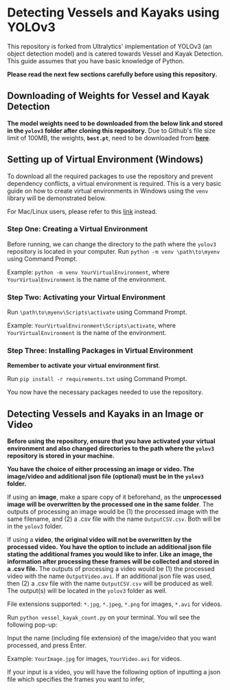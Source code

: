 # Detecting Vessels and Kayaks using YOLOv3

This repository is forked from Ultralytics' implementation of YOLOv3 (an object detection model) and is catered towards Vessel and Kayak Detection. This guide assumes that you have basic knowledge of Python. 

**Please read the next few sections carefully before using this repository.**

## Downloading of Weights for Vessel and Kayak Detection
**The model weights need to be downloaded from the below link and stored in the `yolov3` folder after cloning this repository.**
Due to Github's file size limit of 100MB, the weights, **`best.pt`**, need to be downloaded from **[here](https://drive.google.com/file/d/1hgV7DGNPtnOMsAjWPQ47jEooxIBjC2lg/view?usp=sharing)**.

## Setting up of Virtual Environment (Windows)
To download all the required packages to use the repository and prevent dependency conflicts, a virtual environment is required. 
This is a very basic guide on how to create virtual environments in Windows using the `venv` library will be demonstrated below. 

For Mac/Linux users, please refer to this [link](https://packaging.python.org/guides/installing-using-pip-and-virtual-environments/) instead.

### Step One: Creating a Virtual Environment
Before running, we can change the directory to the path where the `yolov3` repository is located in your computer.
Run `python -m venv \path\to\myenv` using Command Prompt.

Example: `python -m venv YourVirtualEnvironment`, where `YourVirtualEnvironment` is the name of the environment. 

### Step Two: Activating your Virtual Environment 
Run `\path\to\myenv\Scripts\activate` using Command Prompt.

Example: `YourVirtualEnvironment\Scripts\activate`, where `YourVirtualEnvironment` is the name of the environment. 

### Step Three: Installing Packages in Virtual Environment 
**Remember to activate your virtual environment first**.

Run `pip install -r requirements.txt` using Command Prompt.

You now have the necessary packages needed to use the repository. 

## Detecting Vessels and Kayaks in an Image or Video
**Before using the repository, ensure that you have activated your virtual environment and also changed directories to the path where the `yolov3` repository is stored in your machine.**

**You have the choice of either processing an image or video. The image/video and additional json file (optional) must be in the `yolov3` folder.**

If using an **image**, make a spare copy of it beforehand, as the **unprocessed image will be overwritten by the processed one in the same folder**. The outputs of processing an image would be (1) the processed image with the same filename, and (2) a .csv file with the name `OutputCSV.csv`. Both will be in the `yolov3` folder.  

If using a **video**, **the original video will not be overwritten by the processed video.** **You have the option to include an additional json file stating the additional frames you would like to infer. Like an image, the information after processing these frames will be collected and stored in a .csv file.** The outputs of processing a video would be (1) the processed video with the name `OutputVideo.avi`. If an additional json file was used, then (2) a .csv file with the name `OutputCSV.csv` will be produced as well. The output(s) will be located in the `yolov3` folder as well. 

File extensions supported: `*.jpg`, `*.jpeg`, `*.png` for images, `*.avi` for videos.

Run `python vessel_kayak_count.py` on your terminal. You wil see the following pop-up: 

Input the name (including file extension) of the image/video that you want processed, and press Enter.

Example: `YourImage.jpg` for images, `YourVideo.avi` for videos.

If your input is a video, you will have the following option of inputting a json file which specifies the frames you want to infer, 

























